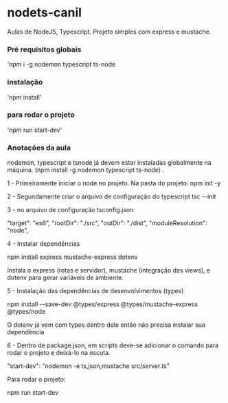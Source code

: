 # nodets-canil

Aulas de NodeJS, Typescript. Projeto simples com express e mustache.

### Pré requisitos globais

'npm i -g nodemon typescript ts-node

### instalação

'npm install'

### para rodar o projeto

'npm run start-dev'

### Anotações da aula

nodemon, typescript e tsnode já devem estar instaladas globalmente na máquina.
(npm install -g nodemon typescript ts-node) .

1 - Primeiramente iniciar o node no projeto.
Na pasta do projeto:
npm init -y

2 - Segundamente criar o arquivo de configuração do typescript
tsc --init

3 - no arquivo de configuração tsconfig.json

"target": "es6",
"rootDir": "./src",
"outDir": "./dist",
"moduleResolution": "node",

4 - Instalar dependências

npm install express mustache-express dotenv

Instala o express (rotas e servidor), mustache (integração das views), e dotenv para gerar variáveis de ambiente.

5 - Instalação das dependências de desenvolvimentos (types)

npm install --save-dev @types/express @types/mustache-express @types/node

O dotenv já vem com types dentro dele então não precisa instalar sua dependência

6 - Dentro de package.json, em scripts deve-se adicionar o comando para rodar o projeto e deixá-lo na escuta.

"start-dev": "nodemon -e ts,json,mustache src/server.ts"

Para rodar o projeto:

npm run start-dev
